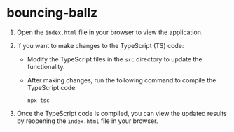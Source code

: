 # bouncing-ballz
1. Open the `index.html` file in your browser to view the application.

2. If you want to make changes to the TypeScript (TS) code:

   - Modify the TypeScript files in the `src` directory to update the functionality.

   - After making changes, run the following command to compile the TypeScript code:

     ```
     npx tsc
     ```

3. Once the TypeScript code is compiled, you can view the updated results by reopening the `index.html` file in your browser.

